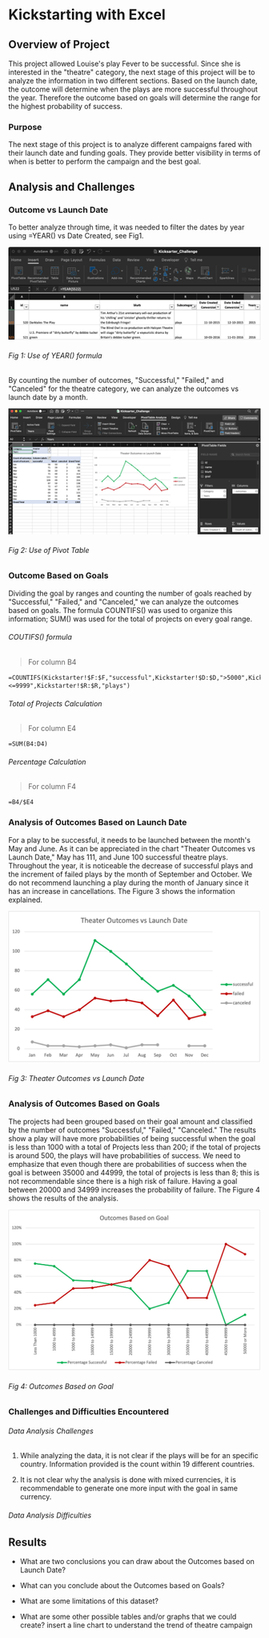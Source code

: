 # Kickstarting with Excel

## Overview of Project
This project allowed Louise's play Fever to be successful. Since she is interested in the "theatre" category, the next stage of this project will be to analyze the information in two different sections. Based on the launch date, the outcome will determine when the plays are more successful throughout the year.
Therefore the outcome based on goals will determine the range for the highest probability of success.

### Purpose
The next stage of this project is to analyze different campaigns fared with their launch date and funding goals. They provide better visibility in terms of when is better to perform the campaign and the best goal.

## Analysis and Challenges
### Outcome vs Launch Date

To better analyze through time, it was needed to filter the dates by year using =YEAR() vs Date Created, see Fig1.

<img src="https://github.com/amonjaras/kickstarter-analysis/blob/main/Kickstarter_Challenge/Resources/YEARvsDate_Created.png"/>

###### Fig 1: Use of YEAR() formula


By counting the number of outcomes, "Successful," "Failed," and "Canceled" for the theatre category, we can analyze the outcomes vs launch date by a month.

<img src="https://github.com/amonjaras/kickstarter-analysis/blob/main/Kickstarter_Challenge/Resources/OutcomevsLaunch_build.png"/>

###### Fig 2: Use of Pivot Table


### Outcome Based on Goals

Dividing the goal by ranges and counting the number of goals reached by "Successful," "Failed," and "Canceled," we can analyze the outcomes based on goals. The formula COUNTIFS() was used to organize this information; SUM() was used for the total of projects on every goal range.

###### COUTIFS() formula

> For column B4
```
=COUNTIFS(Kickstarter!$F:$F,"successful",Kickstarter!$D:$D,">5000",Kickstarter!$D:$D,"<=9999",Kickstarter!$R:$R,"plays")
```

###### Total of Projects Calculation

> For column E4
```
=SUM(B4:D4)
```

###### Percentage Calculation

> For column F4
```
=B4/$E4
```

### Analysis of Outcomes Based on Launch Date
For a play to be successful, it needs to be launched between the month's May and June.
As it can be appreciated in the chart "Theater Outcomes vs Launch Date," May has 111, and June 100 successful theatre plays. Throughout the year, it is noticeable the decrease of successful plays and the increment of failed plays by the month of September and October.
We do not recommend launching a play during the month of January since it has an increase in cancellations. The Figure 3 shows the information explained.

<img src="https://github.com/amonjaras/kickstarter-analysis/blob/main/Kickstarter_Challenge/Resources/Theater_Outcomes_vs_Launch.png"/>

###### Fig 3: Theater Outcomes vs Launch Date


### Analysis of Outcomes Based on Goals
The projects had been grouped based on their goal amount and classified by the number of outcomes "Successful," "Failed," "Canceled."
The results show a play will have more probabilities of being successful when the goal is less than 1000 with a total of Projects less than 200; if the total of projects is around 500, the plays will have probabilities of success.
We need to emphasize that even though there are probabilities of success when the goal is between 35000 and 44999, the total of projects is less than 8; this is not recommendable since there is a high risk of failure.
Having a goal between 20000 and 34999 increases the probability of failure.
The Figure 4 shows the results of the analysis.

<img src="https://github.com/amonjaras/kickstarter-analysis/blob/main/Kickstarter_Challenge/Resources/Outcomes_vs_Goals.png"/>

###### Fig 4: Outcomes Based on Goal


### Challenges and Difficulties Encountered
###### Data Analysis Challenges

1. While analyzing the data, it is not clear if the plays will be for an specific country. Information provided is the count within 19 different countries.

2. It is not clear why the analysis is done with mixed currencies, it is recommendable to generate one more input with the goal in same currency.

###### Data Analysis Difficulties



## Results

- What are two conclusions you can draw about the Outcomes based on Launch Date?

- What can you conclude about the Outcomes based on Goals?

- What are some limitations of this dataset?

- What are some other possible tables and/or graphs that we could create?
insert a line chart to understand the trend of theatre campaign
